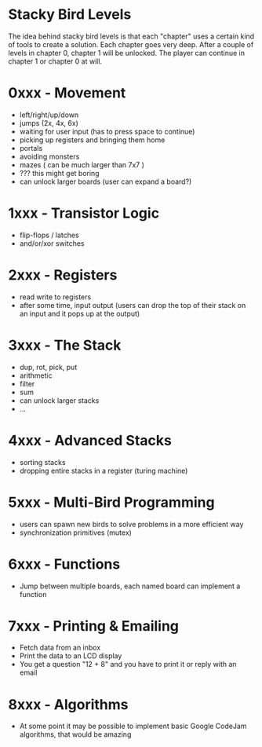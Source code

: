 Stacky Bird Levels
====

The idea behind stacky bird levels is that each "chapter" uses a certain kind of tools to create a solution. Each chapter goes very deep. After a couple of levels in chapter 0, chapter 1 will be unlocked. The player can continue in chapter 1 or chapter 0 at will.

0xxx - Movement
====
- left/right/up/down
- jumps (2x, 4x, 6x)
- waiting for user input (has to press space to continue)
- picking up registers and bringing them home
- portals
- avoiding monsters
- mazes ( can be much larger than 7x7 )
- ??? this might get boring
- can unlock larger boards (user can expand a board?)

1xxx - Transistor Logic
====
- flip-flops / latches
- and/or/xor switches

2xxx - Registers
====
- read write to registers
- after some time, input output (users can drop the top of their stack on an input and it pops up at the output)

3xxx - The Stack
====
- dup, rot, pick, put
- arithmetic
- filter
- sum
- can unlock larger stacks
- ...

4xxx - Advanced Stacks
====
- sorting stacks
- dropping entire stacks in a register (turing machine)

5xxx - Multi-Bird Programming
====
- users can spawn new birds to solve problems in a more efficient way
- synchronization primitives (mutex)

6xxx - Functions
====
- Jump between multiple boards, each named board can implement a function

7xxx - Printing & Emailing
====
- Fetch data from an inbox
- Print the data to an LCD display
- You get a question "12 + 8" and you have to print it or reply with an email

8xxx - Algorithms
====
- At some point it may be possible to implement basic Google CodeJam algorithms, that would be amazing
